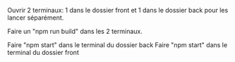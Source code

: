Ouvrir 2 terminaux:
1 dans le dossier front et 1 dans le dossier back pour les lancer séparément.

Faire un "npm run build" dans les 2 terminaux.

Faire "npm start" dans le terminal du dossier back
Faire "npm start" dans le terminal du dossier front
